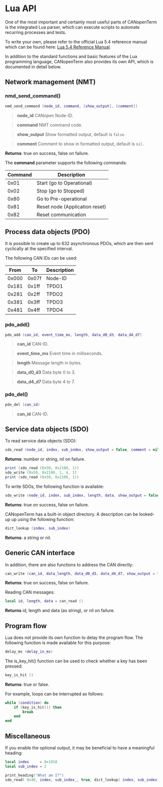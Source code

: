 # Lua API

One of the most important and certainly most useful parts of
CANopenTerm is the integrated Lua parser, which can execute
scripts to automate recurring processes and tests.

To write your own, please refer to the official Lua 5.4
reference manual which can be found here: [Lua 5.4 Reference
Manual](https://www.lua.org/manual/5.4/).

In addition to the standard functions and basic features of the Lua
programming language, CANopenTerm also provides its own API, which is
documented in detail below.

## Network management (NMT)

### nmd_send_command()

```lua
nmd_send_command (node_id, command, [show_output], [comment])
```

> **node_id** CANopen Node-ID.

> **command** NMT command code.

> **show_output** Show formatted output, default is `false`.

> **comment** Comment to show in formatted output, default is `nil`.

**Returns**: true on success, false on failure.

The **command** parameter supports the following commands:

| Command | Description                    |
| ------- | ------------------------------ |
| 0x01    | Start (go to Operational)      |
| 0x02    | Stop (go to Stopped)           |
| 0x80    | Go to Pre-operational          |
| 0x81    | Reset node (Application reset) |
| 0x82    | Reset communication            |

## Process data objects (PDO)

It is possible to create up to 632 asynchronous PDOs, which are then
sent cyclically at the specified interval.

The following CAN IDs can be used:

| From  | To    | Description |
| ----- | ----- | ----------- |
| 0x000 | 0x07f | Node-ID     |
| 0x181 | 0x1ff | TPDO1       |
| 0x281 | 0x2ff | TPDO2       |
| 0x381 | 0x3ff | TPDO3       |
| 0x481 | 0x4ff | TPDO4       |

### pdo_add()

```lua
pdo_add (can_id, event_time_ms, length, data_d0_d3, data_d4_d7)
```

> **can_id** CAN-ID.

> **event_time_ms** Event time in milliseconds.

> **length** Message length in bytes.

> **data_d0_d3** Data byte 0 to 3.

> **data_d4_d7** Data byte 4 to 7.

### pdo_del()

```lua
pdo_del (can_id)
```

> **can_id** CAN-ID.

## Service data objects (SDO)

To read service data objects (SDO):

```lua
sdo_read (node_id, index, sub_index, show_output = false, comment = nil)
```

**Returns**: number or string, nil on failure.

```lua
print (sdo_read (0x50, 0x2100, 1))
sdo_write (0x50, 0x2100, 1, 4, 1)
print (sdo_read (0x50, 0x2100, 1))
```

To write SDOs, the following function is available:

```lua
sdo_write (node_id, index, sub_index, length, data, show_output = false, comment = nil)
```

**Returns**: true on success, false on failure.

CANopenTerm has a built-in object directory. A description can be looked-up
up using the following function:

```lua
dict_lookup (index, sub_index)
```

**Returns**: a string or nil.

## Generic CAN interface

In addition, there are also functions to address the CAN directly:

```lua
can_write (can_id, data_length, data_d0_d3, data_d4_d7, show_output = false, comment = nil)
```

**Returns**: true on success, false on failure.

Reading CAN messages:

```lua
local id, length, data = can_read ()
```

**Returns** id, length and data (as string), or nil on failure.

## Program flow

Lua does not provide its own function to delay the program flow.  The
following function is made available for this purpose:

```lua
delay_ms (delay_in_ms)
```

The is_key_hit() function can be used to check whether a key has been pressed:

```lua
key_is_hit ()
```

**Returns**: true or false.

For example, loops can be interrupted as follows:

```lua
while (condition) do
    if (key_is_hit()) then
        break
    end
end
```

## Miscellaneous

If you enable the optional output, it may be beneficial to have a meaningful
heading:

```lua
local index     = 0x1018
local sub_index = 2

print_heading("What am I?")
sdo_read( 0x40, index, sub_index_, true, dict_lookup( index, sub_index) )
```
